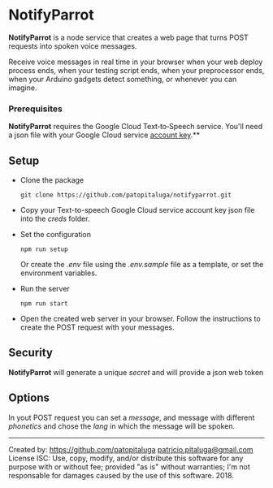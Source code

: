 #  NotifyParrot

**NotifyParrot** is a node service that creates a web page that turns POST requests into spoken voice messages.

Receive voice messages in real time in your browser when your web deploy process ends, when your testing script ends, when your preprocessor ends, when your Arduino gadgets detect something, or whenever you can imagine.

### Prerequisites

**NotifyParrot** requires the Google Cloud Text‑to‑Speech service. You'll need a json file with your Google Cloud service [account key](https://cloud.google.com/docs/authentication/getting-started).**

## Setup
* Clone the package
  ```
  git clone https://github.com/patopitaluga/notifyparrot.git
  ```
* Copy your Text-to-speech Google Cloud service account key json file into the *creds* folder.

* Set the configuration
  ```
  npm run setup
  ```
  Or create the *.env* file using the *.env.sample* file as a template, or set the environment variables.

* Run the server
  ```
  npm run start
  ```
* Open the created web server in your browser. Follow the instructions to create the POST request with your messages.

## Security

**NotifyParrot** will generate a unique *secret* and will provide a json web token

## Options

In yout POST request you can set a *message*, and message with different *phonetics* and chose the *lang* in which the message will be spoken.

-----------------------

Created by: https://github.com/patopitaluga patricio.pitaluga@gmail.com License ISC: Use, copy, modify, and/or distribute this software for any
purpose with or without fee; provided "as is" without warranties; I'm not responsable for damages caused by the use of this software. 2018.

